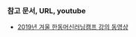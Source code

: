 ### 참고 문서, URL, youtube

- [2019년 겨울 한동머신러닝캠프 강의 동영상](https://github.com/callee2006/2019-Winter-HGU-Machine-Learing-Camp?fbclid=IwAR29XlNkvQ4FnD4OaaOm2p60nbPXodY-7LtPdpr_u1r85ZJO6-lSdtrCkn4)
